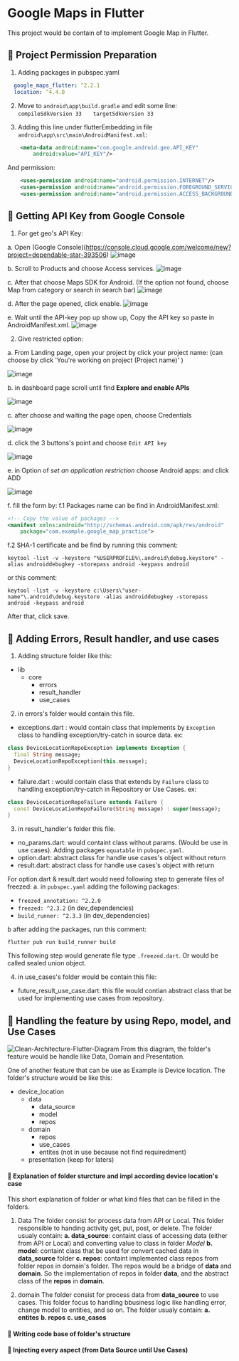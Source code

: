 # Google Maps in Flutter
This project would be contain of to implement Google Map in Flutter. 

## :beginner: Project Permission Preparation
1. Adding packages in pubspec.yaml
```yaml
  google_maps_flutter: ^2.2.1
  location: ^4.4.0
```

2. Move to `android\app\build.gradle` and edit some line:
`   compileSdkVersion 33`
`   targetSdkVersion 33`

3. Adding this line under flutterEmbedding in file `android\app\src\main\AndroidManifest.xml`:
```xml
    <meta-data android:name="com.google.android.geo.API_KEY"
        android:value="API_KEY"/>
```
And permission:
```xml
    <uses-permission android:name="android.permission.INTERNET"/>
    <uses-permission android:name="android.permission.FOREGROUND_SERVICE" />
    <uses-permission android:name="android.permission.ACCESS_BACKGROUND_LOCATION"/>
```

## :key: Getting API Key from Google Console
1. For get geo's API Key:

a. Open (Google Console)(https://console.cloud.google.com/welcome/new?project=dependable-star-393506)
![image](https://user-images.githubusercontent.com/54527045/255093730-981b5bff-455a-41a5-97e8-32315803960c.png)

b. Scroll to Products and choose Access services.
![image](https://user-images.githubusercontent.com/54527045/255093913-b3980640-8d40-4039-8d1c-c9f550eaf432.png)

c. After that choose Maps SDK for Android.
(If the option not found, choose Map from category or search in search bar)
![image](https://user-images.githubusercontent.com/54527045/255094313-1a587052-5a63-4d2d-9309-0d4a666f10cf.png)

d. After the page opened, click enable.
![image](https://user-images.githubusercontent.com/54527045/255095772-9d6ff9a1-d78a-4963-a36d-db34a5aeb329.png)

e. Wait until the API-key pop up show up, Copy the API key so paste in AndroidManifest.xml.
![image](https://user-images.githubusercontent.com/54527045/255096244-45b827c8-0208-4aa8-9716-6ced366f59f8.png)

2. Give restricted option:

a. From Landing page, open your project by click your project name:
(can choose by click 'You're working on project (Project name)' <!-- or choose the side of Google Cloud logo  -->)

![image](https://user-images.githubusercontent.com/54527045/255099715-529decbc-b756-4129-a0dc-e554c2ce0fd3.png)

b. in dashboard page scroll until find __Explore and enable APIs__

![image](https://user-images.githubusercontent.com/54527045/255101015-99f09ccf-0a92-46ff-b87d-75b82fa52ad0.png)

c. after choose and waiting the page open, choose Credentials

![image](https://user-images.githubusercontent.com/54527045/255101556-28ef5b7d-0b1d-415c-b095-523e84829292.png)

d. click the 3 buttons's point and choose `Edit API key`

![image](https://user-images.githubusercontent.com/54527045/255101877-486c8a79-1c5c-48ae-ad90-90d1c5ac3490.png)

e. in Option of _set an application restriction_ choose Android apps: and click ADD

![image](https://user-images.githubusercontent.com/54527045/255102865-6882669f-e7c0-44d2-ab46-4e4aa8f47b79.png)

f. fill the form by:
f.1 Packages name can be find in AndroidManifest.xml:
```xml
<!-- Copy the value of packages -->
<manifest xmlns:android="http://schemas.android.com/apk/res/android"
    package="com.example.google_map_practice"> 
```
f.2 SHA-1 certificate and be find by running this comment:
```shell
keytool -list -v -keystore "%USERPROFILE%\.android\debug.keystore" -alias androiddebugkey -storepass android -keypass android
```
or this comment:
```shell
keytool -list -v -keystore c:\Users\"user-name"\.android\debug.keystore -alias androiddebugkey -storepass android -keypass android
```
After that, click save.

## :construction: Adding Errors, Result handler, and use cases 
1. Adding structure folder like this:
- lib
  - core
    - errors
    - result_handler
    - use_cases

2. in errors's folder would contain this file.
- exceptions.dart : would contain class that implements by `Exception` class to handling exception/try-catch in source data.
ex:
```dart
class DeviceLocationRepoException implements Exception {
  final String message;
  DeviceLocationRepoException(this.message);
}
```
- failure.dart : would contain class that extends by `Failure` class to handling exception/try-catch in Repository or Use Cases.
ex:
```dart
class DeviceLocationRepoFailure extends Failure {
  const DeviceLocationRepoFailure(String message) : super(message);
}
```

3. in result_handler's folder this file.
- no_params.dart: would containt class without params. (Would be use in use cases). Adding packages `equatable` in `pubspec.yaml`.
- option.dart: abstract class for handle use cases's object without return
- result.dart: abstract class for handle use cases's object with return

For option.dart & result.dart would need following step to generate files of freezed:
a. in `pubspec.yaml` adding the following packages: 
- `freezed_annotation: ^2.2.0`
- `freezed: ^2.3.2` (in dev_dependencies)
- `build_runner: ^2.3.3` (in dev_dependencies)

b after adding the packages, run this comment:
```shell
flutter pub run build_runner build
```
This following step would generate file type `.freezed.dart`. Or would be called sealed union object.

4. in use_cases's folder would be contain this file:
- future_result_use_case.dart: this file would contian abstract class that be used for implementing use cases from repository.

## :fried_egg: Handling the feature by using Repo, model, and Use Cases
![Clean-Architecture-Flutter-Diagram](https://user-images.githubusercontent.com/54527045/255397743-36ed7e89-36b6-4542-a129-6f14f56683c2.jpg)
From this diagram, the folder's feature would be handle like Data, Domain and Presentation. 

One of another feature that can be use as Example is Device location.
The folder's structure would be like this:
- device_location
  - data
    - data_source
    - model
    - repos
  - domain
    - repos
    - use_cases
    - entites (not in use because not find requiredment)
  - presentation (keep for laters)

#### :file_folder: Explanation of folder sturcture and impl according device location's case
This short explanation of folder or what kind files that can be filled in the folders.
1. Data
The folder consist for process data from API or Local. This folder responsible to handing activity get, put, post, or delete. 
The folder usualy contain:
 __a. data_source__: containt class of accessing data (either from API or Local) and converting value to class in folder _Model_ 
 __b. model__: containt class that be used for convert cached data in __data_source__ folder
 __c. repos__: containt implemented class repos from folder repos in domain's folder. The repos would be a bridge of __data__ and __domain__. So the implementation of repos in folder __data__, and the abstract class of the __repos__ in __domain__.

2. domain
The folder consist for process data from __data_source__ to use cases. This folder focus to handling bbusiness logic like handling error, change model to entities, and so on.
The folder usualy contain:
__a. entites__
__b. repos__
__c. use_cases__

#### :memo: Writing code base of folder's structure

#### :syringe: Injecting every aspect (from Data Source until Use Cases)
